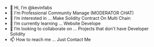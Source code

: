 - 👋 Hi, I’m @kevinfabs
- 🌱 I'm Professional Community Manage (MODERATOR CHAT)
- 👀 I’m interested in ... Make Solidity Contract On Multi Chain
- 🌱 I’m currently learning ... Website Develope
- 💞️ I’m looking to collaborate on ... Projects that don't have Developer Solidity
- 📫 How to reach me ... Just Contact Me 

<!---
kevinfabs/kevinfabs is a ✨ special ✨ repository because its `README.md` (this file) appears on your GitHub profile.
You can click the Preview link to take a look at your changes.
--->
